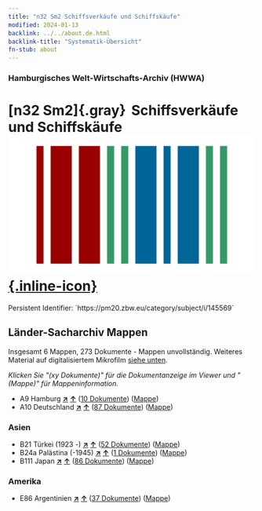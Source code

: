 ```yaml
---
title: "n32 Sm2 Schiffsverkäufe und Schiffskäufe"
modified: 2024-01-13
backlink: ../../about.de.html
backlink-title: "Systematik-Übersicht"
fn-stub: about
---
```


### Hamburgisches Welt-Wirtschafts-Archiv (HWWA)

# [n32 Sm2]{.gray}&#8201; Schiffsverkäufe und Schiffskäufe &#160; [![Wikidata](/images/Wikidata-logo.svg "Wikidata"){.inline-icon}](http://www.wikidata.org/entity/Q104711151)

<div class="hint">Persistent Identifier: `https://pm20.zbw.eu/category/subject/i/145569`</div>







## Länder-Sacharchiv Mappen






Insgesamt 6 Mappen, 273 Dokumente - Mappen unvollständig. Weiteres Material auf digitalisiertem Mikrofilm [siehe unten](#filmsections).

_Klicken Sie "(xy Dokumente)" für die Dokumentanzeige im Viewer und "(Mappe)" für Mappeninformation._



- A9 Hamburg [**&nearr;**](../../../geo/i/140905/about.de.html "Hamburg (alle Mappen)") [**&uarr;**](../../../geo/about.de.html#A9 "Ländersystematik") (<a href="https://pm20.zbw.eu/iiifview/folder/sh/140905,145569" title="über: Hamburg : Schiffsverkäufe und Schiffskäufe" target="_blank">10 Dokumente</a>) ([Mappe](../../../../folder/sh/1409xx/140905/1455xx/145569/about.de.html))
- A10 Deutschland [**&nearr;**](../../../geo/i/126128/about.de.html "Deutschland (alle Mappen)") [**&uarr;**](../../../geo/about.de.html#A10 "Ländersystematik") (<a href="https://pm20.zbw.eu/iiifview/folder/sh/126128,145569" title="über: Deutschland : Schiffsverkäufe und Schiffskäufe" target="_blank">87 Dokumente</a>) ([Mappe](../../../../folder/sh/1261xx/126128/1455xx/145569/about.de.html))

### Asien

- B21 Türkei (1923 -) [**&nearr;**](../../../geo/i/141111/about.de.html "Türkei (1923 -) (alle Mappen)") [**&uarr;**](../../../geo/about.de.html#B21 "Ländersystematik") (<a href="https://pm20.zbw.eu/iiifview/folder/sh/141111,145569" title="über: Türkei (1923 -) : Schiffsverkäufe und Schiffskäufe" target="_blank">52 Dokumente</a>) ([Mappe](../../../../folder/sh/1411xx/141111/1455xx/145569/about.de.html))
- B24a Palästina (-1945) [**&nearr;**](../../../geo/i/141115/about.de.html "Palästina (-1945) (alle Mappen)") [**&uarr;**](../../../geo/about.de.html#B24a "Ländersystematik") (<a href="https://pm20.zbw.eu/iiifview/folder/sh/141115,145569" title="über: Palästina (-1945) : Schiffsverkäufe und Schiffskäufe" target="_blank">1 Dokumente</a>) ([Mappe](../../../../folder/sh/1411xx/141115/1455xx/145569/about.de.html))
- B111 Japan [**&nearr;**](../../../geo/i/141272/about.de.html "Japan (alle Mappen)") [**&uarr;**](../../../geo/about.de.html#B111 "Ländersystematik") (<a href="https://pm20.zbw.eu/iiifview/folder/sh/141272,145569" title="über: Japan : Schiffsverkäufe und Schiffskäufe" target="_blank">86 Dokumente</a>) ([Mappe](../../../../folder/sh/1412xx/141272/1455xx/145569/about.de.html))

### Amerika

- E86 Argentinien [**&nearr;**](../../../geo/i/141692/about.de.html "Argentinien (alle Mappen)") [**&uarr;**](../../../geo/about.de.html#E86 "Ländersystematik") (<a href="https://pm20.zbw.eu/iiifview/folder/sh/141692,145569" title="über: Argentinien : Schiffsverkäufe und Schiffskäufe" target="_blank">37 Dokumente</a>) ([Mappe](../../../../folder/sh/1416xx/141692/1455xx/145569/about.de.html))



<a id="filmsections" />













